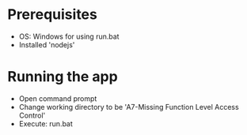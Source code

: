 # Prerequisites
- OS: Windows for using run.bat
- Installed 'nodejs'

# Running the app
- Open command prompt
- Change working directory to be 'A7-Missing Function Level Access Control'
- Execute: run.bat